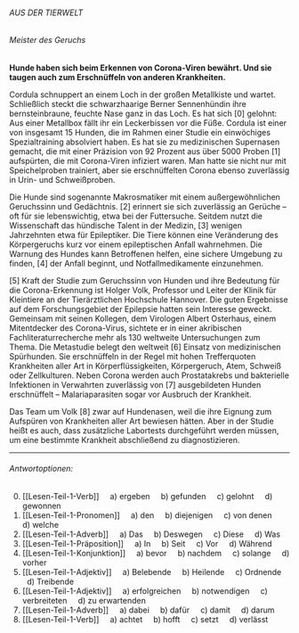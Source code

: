 ###### AUS DER TIERWELT

###### Meister des Geruchs
**Hunde haben sich beim Erkennen von Corona-Viren bewährt. Und sie taugen auch zum Erschnüffeln von anderen Krankheiten.**

Cordula schnuppert an einem Loch in der großen Metallkiste und wartet. Schließlich steckt die schwarzhaarige Berner Sennenhündin ihre bernsteinbraune, feuchte Nase ganz in das Loch. Es hat sich [0] gelohnt: Aus einer Metallbox fällt ihr ein Leckerbissen vor die Füße.
Cordula ist einer von insgesamt 15 Hunden, die im Rahmen einer Studie ein einwöchiges Spezialtraining absolviert haben. Es hat sie zu medizinischen Supernasen gemacht, die mit einer Präzision von 92 Prozent aus über 5000 Proben [1] aufspürten, die mit Corona-Viren infiziert waren. Man hatte sie nicht nur mit Speichelproben trainiert, aber sie erschnüffelten Corona ebenso zuverlässig in Urin- und Schweißproben.

Die Hunde sind sogenannte Makrosmatiker mit einem außergewöhnlichen Geruchssinn und Gedächtnis. [2] erinnert sie sich zuverlässig an Gerüche – oft für sie lebenswichtig, etwa bei der Futtersuche. Seitdem nutzt die Wissenschaft das hündische Talent in der Medizin, [3] wenigen Jahrzehnten etwa für Epileptiker. Die Tiere können eine Veränderung des Körpergeruchs kurz vor einem epileptischen Anfall wahrnehmen. Die Warnung des Hundes kann Betroffenen helfen, eine sichere Umgebung zu finden, [4] der Anfall beginnt, und Notfallmedikamente einzunehmen.

[5] Kraft der Studie zum Geruchssinn von Hunden und ihre Bedeutung für die Corona-Erkennung ist Holger Volk, Professor und Leiter der Klinik für Kleintiere an der Tierärztlichen Hochschule Hannover. Die guten Ergebnisse auf dem Forschungsgebiet der Epilepsie hatten sein Interesse geweckt. Gemeinsam mit seinen Kollegen, dem Virologen Albert Osterhaus, einem Mitentdecker des Corona-Virus, sichtete er in einer akribischen Fachliteraturrecherche mehr als 130 weltweite Untersuchungen zum Thema. Die Metastudie belegt den weltweit [6] Einsatz von medizinischen Spürhunden.
Sie erschnüffeln in der Regel mit hohen Trefferquoten Krankheiten aller Art in Körperflüssigkeiten, Körpergeruch, Atem, Schweiß oder Zellkulturen. Neben Corona werden auch Prostatakrebs und bakterielle Infektionen in Verwahrten zuverlässig von [7] ausgebildeten Hunden erschnüffelt – Malariaparasiten sogar vor Ausbruch der Krankheit.

Das Team um Volk [8] zwar auf Hundenasen, weil die ihre Eignung zum Aufspüren von Krankheiten aller Art bewiesen hätten. Aber in der Studie heißt es auch, dass zusätzliche Labortests durchgeführt werden müssen, um eine bestimmte Krankheit abschließend zu diagnostizieren.

---

###### Antwortoptionen:
0) [[Lesen-Teil-1-Verb]]
    a) ergeben
    b) gefunden
    c) gelohnt
    d) gewonnen
1) [[Lesen-Teil-1-Pronomen]]
    a) den
    b) diejenigen
    c) von denen
    d) welche
2) [[Lesen-Teil-1-Adverb]]
    a) Das
    b) Deswegen
    c) Diese
    d) Was
3) [[Lesen-Teil-1-Präposition]]
    a) In
    b) Seit
    c) Vor
    d) Während
4) [[Lesen-Teil-1-Konjunktion]]
    a) bevor
    b) nachdem
    c) solange
    d) vorher
5) [[Lesen-Teil-1-Adjektiv]]
    a) Belebende
    b) Heilende
    c) Ordnende
    d) Treibende
6) [[Lesen-Teil-1-Adjektiv]]
    a) erfolgreichen
    b) notwendigen
    c) verbreiteten
    d) zu erwartenden
7) [[Lesen-Teil-1-Adverb]]
    a) dabei
    b) dafür
    c) damit
    d) darum
8) [[Lesen-Teil-1-Verb]]
    a) achtet
    b) hofft
    c) setzt
    d) verlässt